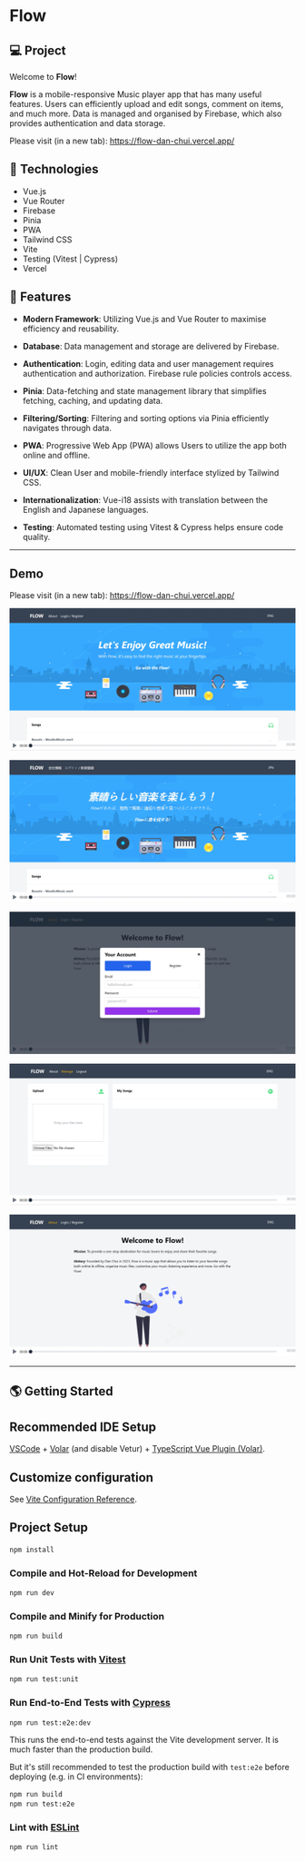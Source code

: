 # Flow

## 💻 Project
Welcome to **Flow**!

**Flow** is a mobile-responsive Music player app that has many useful features. Users can efficiently upload and edit songs, comment on items, and much more. Data is managed and organised by Firebase, which also provides authentication and data storage.

Please visit (in a new tab): https://flow-dan-chui.vercel.app/

## 🚀 Technologies

- Vue.js
- Vue Router
- Firebase
- Pinia
- PWA
- Tailwind CSS
- Vite
- Testing (Vitest | Cypress)
- Vercel

## 💫 Features

- **Modern Framework**: Utilizing Vue.js and Vue Router to maximise efficiency and reusability.

- **Database**: Data management and storage are delivered by Firebase.

- **Authentication**: Login, editing data and user management requires authentication and authorization. Firebase rule policies controls access.

- **Pinia**: Data-fetching and state management library that simplifies fetching, caching, and updating data.

- **Filtering/Sorting**: Filtering and sorting options via Pinia efficiently navigates through data.

- **PWA**: Progressive Web App (PWA) allows Users to utilize the app both online and offline.

- **UI/UX**: Clean User and mobile-friendly interface stylized by Tailwind CSS.

- **Internationalization**: Vue-i18 assists with translation between the English and Japanese languages.

- **Testing**: Automated testing using Vitest & Cypress helps ensure code quality.

---

## Demo

Please visit (in a new tab): https://flow-dan-chui.vercel.app/

![](/public/assets/img/screenshot1.webp)

![](/public/assets/img/screenshot2.webp)

![](/public/assets/img/screenshot3.webp)

![](/public/assets/img/screenshot4.webp)

![](/public/assets/img/screenshot5.webp)

---

## 🌎 Getting Started

## Recommended IDE Setup

[VSCode](https://code.visualstudio.com/) + [Volar](https://marketplace.visualstudio.com/items?itemName=Vue.volar) (and disable Vetur) + [TypeScript Vue Plugin (Volar)](https://marketplace.visualstudio.com/items?itemName=Vue.vscode-typescript-vue-plugin).

## Customize configuration

See [Vite Configuration Reference](https://vitejs.dev/config/).

## Project Setup

```sh
npm install
```

### Compile and Hot-Reload for Development

```sh
npm run dev
```

### Compile and Minify for Production

```sh
npm run build
```

### Run Unit Tests with [Vitest](https://vitest.dev/)

```sh
npm run test:unit
```

### Run End-to-End Tests with [Cypress](https://www.cypress.io/)

```sh
npm run test:e2e:dev
```

This runs the end-to-end tests against the Vite development server.
It is much faster than the production build.

But it's still recommended to test the production build with `test:e2e` before deploying (e.g. in CI environments):

```sh
npm run build
npm run test:e2e
```

### Lint with [ESLint](https://eslint.org/)

```sh
npm run lint
```
